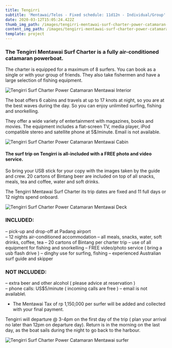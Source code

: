 ```yaml
---
title: Tengirri
subtitle: 'Mentawai/Telos - Fixed schedule: 11d12n - Individual/Group'
date: 2020-03-12T15:05:24.422Z
thumb_img_path: /images/tengirri-mentawai-surf-charter-power-catamaran-boat.jpg
content_img_path: /images/tengirri-mentawai-surf-charter-power-catamaran-boat.jpg
template: project
---
```

### The Tengirri Mentawai Surf Charter is a fully air-conditioned catamaran powerboat.

The charter is equipped for a maximum of 8 surfers. You can book as a single or with your group of friends. They also take fishermen and have a large selection of fishing equipment.

![Tengirri Surf Charter Power Catamaran Mentawai Interior](/images/tengirri-mentawai-surf-charter-power-catamaran-interior.jpg "Tengirri Surf Charter Power Catamaran Mentawai  Interior")

The boat offers 6 cabins and travels at up to 17 knots at night, so you are at the best waves during the day. So you can enjoy unlimited surfing, fishing and snorkelling.

They offer a wide variety of entertainment with magazines, books and movies. The equipment includes a flat-screen TV, media player, iPod compatible stereo and satellite phone at 5$/minute. Email is not available.

![Tengirri Surf Charter Power Catamaran Mentawai Cabin](/images/tengirri-mentawai-surf-charter-power-catamaran-cabin.jpg "Tengirri Surf Charter Power Catamaran Mentawai  Cabin")

#### The surf trip on Tengirri is all-included with a FREE photo and video service.

So bring your USB stick for your copy with the images taken by the guide and crew. 20 cartons of Bintang beer are included on top of all snacks, meals, tea and coffee, water and soft drinks.

The Tengirri Mentawai Surf Charter its trip dates are fixed and 11 full days or 12 nights spend onboard. 

![Tengirri Surf Charter Power Catamaran Mentawai Deck](/images/tengirri-mentawai-surf-charter-power-catamaran-deck.jpg "Tengirri Surf Charter Power Catamaran Mentawai  Deck")

### INCLUDED:

– pick-up and drop-off at Padang airport \
– 12 nights air-conditioned accommodation 
– all meals, snacks, water, soft drinks, coffee, tea
– 20 cartons of Bintang per charter trip
– use of all equipment for fishing and snorkelling
– FREE video/photo service ( bring a usb flash drive )
– dinghy use for surfing, fishing
– experienced Australian surf guide and skipper

### NOT INCLUDED:

– extra beer and other alcohol ( please advice at reservation )  \
– phone calls: US$5/minute ( incoming calls are free ) 
– email is not available\
- The Mentawai Tax of rp 1,150,000 per surfer will be added and collected with your final payment.

Tengirri will departure @ 3-4pm on the first day of the trip ( plan your arrival no later than 12pm on departure day). Return is in the morning on the last day, as the boat sails during the night to go back to the harbour.

![Tengirri Surf Charter Power Catamaran Mentawai surfer](/images/tengirr-surf-charter-mentawai-surfing.jpg "Tengirri Surf Charter Power Catamaran Mentawai surfer")